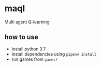 # maql

Multi agent Q-learning


## how to use

- install python 3.7
- install dependencies using `pipenv install`
- run games from `games/`

